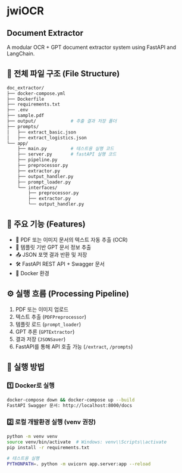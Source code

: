 # jwiOCR

## Document Extractor
A modular OCR + GPT document extractor system using FastAPI and LangChain.

## 📁 전체 파일 구조 (File Structure)

```bash
doc_extractor/
├── docker-compose.yml
├── Dockerfile
├── requirements.txt
├── .env
├── sample.pdf
├── output/             # 추출 결과 저장 폴더
├── prompts/
│   ├── extract_basic.json
│   ├── extract_logistics.json
└── app/
    ├── main.py         # 테스트용 실행 코드 
    ├── server.py       # fastAPI 실행 코드
    ├── pipeline.py
    ├── preprocessor.py
    ├── extractor.py
    ├── output_handler.py
    ├── prompt_loader.py
    └── interfaces/
        ├── preprocessor.py
        ├── extractor.py
        └── output_handler.py
```
## 🧩 주요 기능 (Features)

- 📄 PDF 또는 이미지 문서의 텍스트 자동 추출 (OCR)
- 💬 템플릿 기반 GPT 문서 정보 추출
- 📤 JSON 포맷 결과 반환 및 저장
- 🛠️ FastAPI REST API + Swagger 문서
- 🐳 Docker 환경 

## ⚙️ 실행 흐름 (Processing Pipeline)

1. PDF 또는 이미지 업로드
2. 텍스트 추출 (`PDFPreprocessor`)
3. 템플릿 로드 (`prompt_loader`)
4. GPT 추론 (`GPTExtractor`)
5. 결과 저장 (`JSONSaver`)
6. FastAPI를 통해 API 호출 가능 (`/extract`, `/prompts`)

## 🚀 실행 방법
### 1️⃣ Docker로 실행
```bash
docker-compose down && docker-compose up --build
FastAPI Swagger 문서: http://localhost:8000/docs
```

### 2️⃣ 로컬 개발환경 실행 (venv 권장)
```bash
python -m venv venv
source venv/bin/activate  # Windows: venv\\Scripts\\activate
pip install -r requirements.txt

# 테스트용 실행
PYTHONPATH=. python -m uvicorn app.server:app --reload
```


